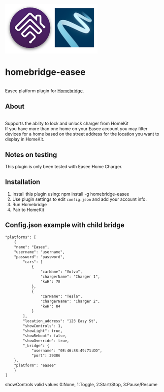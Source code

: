 <p align="left">
 <img width="300" src="logo/homebridge-easee.png" />
</p>

# homebridge-easee
<br>Easee platform plugin for [Homebridge](https://github.com/nfarina/homebridge).

## About

<br> Supports the ablity to lock and unlock charger from HomeKit
<br> If you have more than one home on your Easee account you may filter devices for a home based on the street address for the location you want to display in HomeKit.

## Notes on testing

This plugin is only been tested with Easee Home Charger.

## Installation
1. Install this plugin using: npm install -g homebridge-easee
3. Use plugin settings to edit ``config.json`` and add your account info.
4. Run Homebridge
5. Pair to HomeKit

## Config.json example with child bridge

```
"platforms": [
	{
    "name": "Easee",
    "username": "username",
    "password": "password",
		"cars": [
			{
				"carName": "Volvo",
				"chargerName": "Charger 1",
				"kwH": 78
			},
			{
				"carName": "Tesla",
				"chargerName": "Charger 2",
				"kwH": 84
			}
		],
		"location_address": "123 Easy St",
		"showControls": 1,
		"showLight": true,
		"showReboot": false,
		"showOverride": true,
		"_bridge": {
			"username": "0E:46:88:49:71:DD",
			"port": 39306
    },
    "platform": "easee"
	}
]

```
showControls valid values
0:None, 1:Toggle, 2:Start/Stop, 3:Pause/Resume